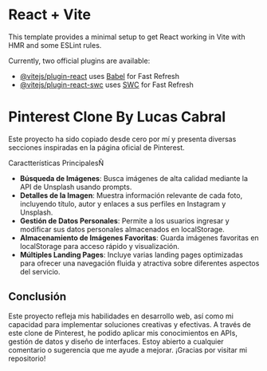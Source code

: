 # React + Vite

This template provides a minimal setup to get React working in Vite with HMR and some ESLint rules.

Currently, two official plugins are available:

- [@vitejs/plugin-react](https://github.com/vitejs/vite-plugin-react/blob/main/packages/plugin-react/README.md) uses [Babel](https://babeljs.io/) for Fast Refresh
- [@vitejs/plugin-react-swc](https://github.com/vitejs/vite-plugin-react-swc) uses [SWC](https://swc.rs/) for Fast Refresh

# Pinterest Clone By Lucas Cabral

Este proyecto ha sido copiado desde cero por mí y presenta diversas secciones inspiradas en la página oficial de Pinterest.

Caractterísticas PrincipalesÑ
- **Búsqueda de Imágenes**: Busca imágenes de alta calidad mediante la API de Unsplash usando prompts.
- **Detalles de la Imagen**: Muestra información relevante de cada foto, incluyendo título, autor y enlaces a sus perfiles en Instagram y Unsplash.
- **Gestión de Datos Personales**: Permite a los usuarios ingresar y modificar sus datos personales almacenados en localStorage.
- **Almacenamiento de Imágenes Favoritas**: Guarda imágenes favoritas en localStorage para acceso rápido y visualización.
- **Múltiples Landing Pages**: Incluye varias landing pages optimizadas para ofrecer una navegación fluida y atractiva sobre diferentes aspectos del servicio.

## Conclusión

Este proyecto refleja mis habilidades en desarrollo web, así como mi capacidad para implementar soluciones creativas y efectivas. A través de este clone de Pinterest, he podido aplicar mis conocimientos en APIs, gestión de datos y diseño de interfaces. Estoy abierto a cualquier comentario o sugerencia que me ayude a mejorar. ¡Gracias por visitar mi repositorio!
